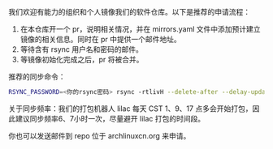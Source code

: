 我们欢迎有能力的组织和个人镜像我们的软件仓库。以下是推荐的申请流程：

1. 在本仓库开一个 pr，说明相关情况，并在 mirrors.yaml 文件中添加预计建立镜像的相关信息。同时在 pr 中提供一个邮件地址。
2. 等待含有 rsync 用户名和密码的邮件。
3. 等镜像初始化完成之后，pr 将被合并。

推荐的同步命令：

```sh
RSYNC_PASSWORD=<你的rsync密码> rsync -rtlivH --delete-after --delay-updates --safe-links --max-delete=1000 --contimeout=60 <你的rsync用户名>@sync.repo.archlinuxcn.org::repo .
```

关于同步频率：我们的打包机器人 lilac 每天 CST 1、9、17 点多会开始打包，因此建议同步频率6、7小时一次，尽量避开 lilac 打包的时间段。

你也可以发送邮件到 repo 位于 archlinuxcn.org 来申请。

